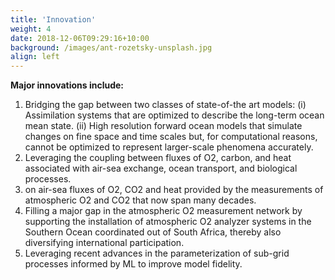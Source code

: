 ```yaml
---
title: 'Innovation'
weight: 4
date: 2018-12-06T09:29:16+10:00
background: /images/ant-rozetsky-unsplash.jpg
align: left
---
```


<!---
This innovative effort leverages the availability of big data from high-resolution simulations, as well as data assimilation products (combining models and observations), with powerful machine learning algorithms to improve the representation of subgrid physics in the ocean, sea-ice and atmosphere components of existing climate models.)
-->

**Major innovations include:**
1. Bridging the gap between two classes of state-of-the art models: (i) Assimilation systems that are
optimized to describe the long-term ocean mean state. (ii) High resolution forward ocean models
that simulate changes on fine space and time scales but, for computational reasons, cannot be
optimized to represent larger-scale phenomena accurately.
1. Leveraging the coupling between fluxes of O2, carbon, and heat associated with air-sea exchange,
ocean transport, and biological processes.
1. on air-sea fluxes of O2, CO2 and heat provided by the measurements of atmospheric O2 and CO2 that
now span many decades.
1. Filling a major gap in the atmospheric O2 measurement network by supporting the installation of
atmospheric O2 analyzer systems in the Southern Ocean coordinated out of South Africa, thereby
also diversifying international participation.
1. Leveraging recent advances in the parameterization of sub-grid processes informed by ML to
improve model fidelity.

